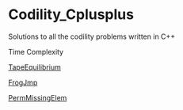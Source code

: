 # Codility_Cplusplus
Solutions to all the codility problems written in C++

Time Complexity

[TapeEquilibrium](TapeEquilibrium)

[FrogJmp](FrogJmp)

[PermMissingElem](PermMissingElem)
